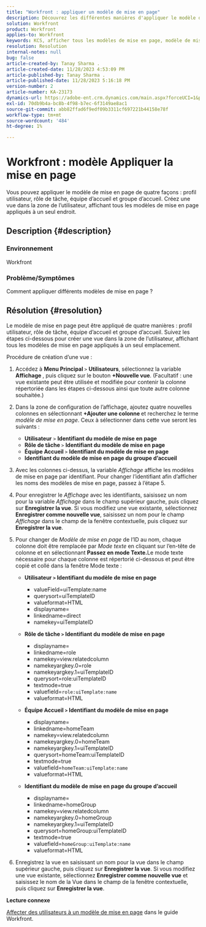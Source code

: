 ```yaml
---
title: "Workfront : appliquer un modèle de mise en page"
description: Découvrez les différentes manières d'appliquer le modèle de mise en page.
solution: Workfront
product: Workfront
applies-to: Workfront
keywords: KCS, afficher tous les modèles de mise en page, modèle de mise en page, profil utilisateur, rôle de tâche, équipe d’accueil, groupe d’accueil, Workfront
resolution: Resolution
internal-notes: null
bug: false
article-created-by: Tanay Sharma .
article-created-date: 11/28/2023 4:53:09 PM
article-published-by: Tanay Sharma .
article-published-date: 11/28/2023 5:16:18 PM
version-number: 2
article-number: KA-23173
dynamics-url: https://adobe-ent.crm.dynamics.com/main.aspx?forceUCI=1&pagetype=entityrecord&etn=knowledgearticle&id=be19a899-0e8e-ee11-8179-6045bd006704
exl-id: 70db9b4a-bc8b-4f98-b7ec-6f3149ae8ac1
source-git-commit: abb82ffad6f9edf09b3311cf697221b44158e78f
workflow-type: tm+mt
source-wordcount: '484'
ht-degree: 1%

---
```


# Workfront : modèle Appliquer la mise en page


Vous pouvez appliquer le modèle de mise en page de quatre façons : profil utilisateur, rôle de tâche, équipe d’accueil et groupe d’accueil. Créez une vue dans la zone de l’utilisateur, affichant tous les modèles de mise en page appliqués à un seul endroit.

## Description {#description}


### Environnement

Workfront



### Problème/Symptômes

Comment appliquer différents modèles de mise en page ?


## Résolution {#resolution}


Le modèle de mise en page peut être appliqué de quatre manières : profil utilisateur, rôle de tâche, équipe d’accueil et groupe d’accueil. Suivez les étapes ci-dessous pour créer une vue dans la zone de l’utilisateur, affichant tous les modèles de mise en page appliqués à un seul emplacement.

Procédure de création d’une vue :

1. Accédez à <b>Menu Principal </b>`>`  <b>Utilisateurs</b>, sélectionnez la variable <b>Affichage </b>, puis cliquez sur le bouton <b>+Nouvelle vue</b>. (Facultatif : une vue existante peut être utilisée et modifiée pour contenir la colonne répertoriée dans les étapes ci-dessous ainsi que toute autre colonne souhaitée.)
2. Dans la zone de configuration de l’affichage, ajoutez quatre nouvelles colonnes en sélectionnant <b>+Ajouter une colonne </b>et recherchez le terme *modèle de mise en page*. Ceux à sélectionner dans cette vue seront les suivants :

   - <b>Utilisateur</b> `>`  <b>Identifiant du modèle de mise en page</b>
   - <b>Rôle de tâche </b>`>`  <b>Identifiant du modèle de mise en page</b>
   - <b>Équipe Accueil </b>`>`  <b>Identifiant du modèle de mise en page</b>
   - <b>Identifiant du modèle de mise en page du groupe d’accueil</b>
3. Avec les colonnes ci-dessus, la variable *Affichage* affiche les modèles de mise en page par identifiant. Pour changer l’identifiant afin d’afficher les noms des modèles de mise en page, passez à l’étape 5.
4. Pour enregistrer le *Affichage* avec les identifiants, saisissez un nom pour la variable *Affichage* dans le champ supérieur gauche, puis cliquez sur <b>Enregistrer la vue</b>. Si vous modifiez une vue existante, sélectionnez <b>Enregistrer comme nouvelle vue</b>, saisissez un nom pour le champ *Affichage* dans le champ de la fenêtre contextuelle, puis cliquez sur <b>Enregistrer la vue</b>.
5. Pour changer de *Modèle de mise en page* de l’ID au nom, chaque colonne doit être remplacée par *Mode texte* en cliquant sur l’en-tête de colonne et en sélectionnant <b>Passez en mode Texte.</b>Le mode texte nécessaire pour chaque colonne est répertorié ci-dessous et peut être copié et collé dans la fenêtre Mode texte :
   - <b>Utilisateur `>`  Identifiant du modèle de mise en page </b>
      - valueField=uiTemplate:name
      - querysort=uiTemplateID
      - valueformat=HTML
      - displayname=
      - linkedname=direct
      - namekey=uiTemplateID


   - <b>Rôle de tâche `>`  Identifiant du modèle de mise en page </b>
      - displayname=
      - linkedname=role
      - namekey=view.relatedcolumn
      - namekeyargkey.0=role
      - namekeyargkey.1=uiTemplateID
      - querysort=role:uiTemplateID
      - textmode=true
      - valuefield=`role:uiTemplate:name`
      - valueformat=HTML


   - <b>Équipe Accueil `>`  Identifiant du modèle de mise en page</b>
      - displayname=
      - linkedname=homeTeam
      - namekey=view.relatedcolumn
      - namekeyargkey.0=homeTeam
      - namekeyargkey.1=uiTemplateID
      - querysort=homeTeam:uiTemplateID
      - textmode=true
      - valuefield=`homeTeam:uiTemplate:name`
      - valueformat=HTML


   - <b>Identifiant du modèle de mise en page du groupe d’accueil </b>
      - displayname=
      - linkedname=homeGroup
      - namekey=view.relatedcolumn
      - namekeyargkey.0=homeGroup
      - namekeyargkey.1=uiTemplateID
      - querysort=homeGroup:uiTemplateID
      - textmode=true
      - valuefield=`homeGroup:uiTemplate:name`
      - valueformat=HTML
6. Enregistrez la vue en saisissant un nom pour la vue dans le champ supérieur gauche, puis cliquez sur <b>Enregistrer la vue</b>. Si vous modifiez une vue existante, sélectionnez <b>Enregistrer comme nouvelle vue</b> et saisissez le nom de la Vue dans le champ de la fenêtre contextuelle, puis cliquez sur <b>Enregistrer la vue</b>.


<b>Lecture connexe</b>

[Affecter des utilisateurs à un modèle de mise en page](https://experienceleague.adobe.com/docs/workfront/using/administration-and-setup/customize/layout-templates/assign-users-to-layout-template.html) dans le guide Workfront.

